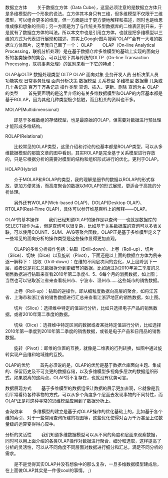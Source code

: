 数据立方体
　　关于数据立方体（Data Cube），这里必须注意的是数据立方体只是多维模型的一个形象的说法。立方体其本身只有三维，但多维模型不仅限于三维模型，可以组合更多的维度，但一方面是出于更方便地解释和描述，同时也是给思维成像和想象的空间；另一方面是为了与传统关系型数据库的二维表区别开来，于是就有了数据立方体的叫法。所以本文中也是引用立方体，也就是把多维模型以三维的方式为代表进行展现和描述，其实上Google图片搜索“OLAP”会有一大堆的数据立方体图片，这里我自己画了一个：
  OLAP
　　OLAP（On-line Analytical Processing，联机分析处理）是在基于数据仓库多维模型的基础上实现的面向分析的各类操作的集合。可以比较下其与传统的OLTP（On-line Transaction Processing，联机事务处理）的区别来看一下它的特点：

OLAP与OLTP
数据处理类型	OLTP	OLAP
面向对象	业务开发人员	分析决策人员
功能实现	日常事务处理	面向分析决策
数据模型	关系模型	多维模型
数据量	几条或几十条记录	百万千万条记录
操作类型	查询、插入、更新、删除	查询为主
OLAP的类型
　　首先要声明的是这里介绍的有关多维数据模型和OLAP的内容基本都是基于ROLAP，因为其他几种类型极少接触，而且相关的资料也不多。

MOLAP(Multidimensional)

　　即基于多维数组的存储模型，也是最原始的OLAP，但需要对数据进行预处理才能形成多维结构。

ROLAP(Relational)

　　比较常见的OLAP类型，这里介绍和讨论的也基本都是ROLAP类型，可以从多维数据模型的那篇文章的图中看到，其实ROLAP是完全基于关系模型进行存放的，只是它根据分析的需要对模型的结构和组织形式进行的优化，更利于OLAP。

HOLAP(Hybrid)

　　介于MOLAP和ROLAP的类型，我的理解是细节的数据以ROLAP的形式存放，更加方便灵活，而高度聚合的数据以MOLAP的形式展现，更适合于高效的分析处理。

　　另外还有WOLAP(Web-based OLAP)、DOLAP(Desktop OLAP)、RTOLAP(Real-Time OLAP)，具体可以参开维基百科上的解释——OLAP。

OLAP的基本操作
　　我们已经知道OLAP的操作是以查询——也就是数据库的SELECT操作为主，但是查询可以很复杂，比如基于关系数据库的查询可以多表关联，可以使用COUNT、SUM、AVG等聚合函数。OLAP正是基于多维模型定义了一些常见的面向分析的操作类型是这些操作显得更加直观。

　　OLAP的多维分析操作包括：钻取（Drill-down）、上卷（Roll-up）、切片（Slice）、切块（Dice）以及旋转（Pivot），下面还是以上面的数据立方体为例来逐一解释下：
  钻取（Drill-down）：在维的不同层次间的变化，从上层降到下一层，或者说是将汇总数据拆分到更细节的数据，比如通过对2010年第二季度的总销售数据进行钻取来查看2010年第二季度4、5、6每个月的消费数据，如上图；当然也可以钻取浙江省来查看杭州市、宁波市、温州市……这些城市的销售数据。

　　上卷（Roll-up）：钻取的逆操作，即从细粒度数据向高层的聚合，如将江苏省、上海市和浙江省的销售数据进行汇总来查看江浙沪地区的销售数据，如上图。

　　切片（Slice）：选择维中特定的值进行分析，比如只选择电子产品的销售数据，或者2010年第二季度的数据。

　　切块（Dice）：选择维中特定区间的数据或者某批特定值进行分析，比如选择2010年第一季度到2010年第二季度的销售数据，或者是电子产品和日用品的销售数据。

　　旋转（Pivot）：即维的位置的互换，就像是二维表的行列转换，如图中通过旋转实现产品维和地域维的互换。

OLAP的优势
　　首先必须说的是，OLAP的优势是基于数据仓库面向主题、集成的、保留历史及不可变更的数据存储，以及多维模型多视角多层次的数据组织形式，如果脱离的这两点，OLAP将不复存在，也就没有优势可言。

数据展现方式
　　基于多维模型的数据组织让数据的展示更加直观，它就像是我们平常看待各种事物的方式，可以从多个角度多个层面去发现事物的不同特性，而OLAP正是将这种寻常的思维模型应用到了数据分析上。

查询效率
　　多维模型的建立是基于对OLAP操作的优化基础上的，比如基于各个维的索引、对于一些常用查询所建的视图等，这些优化使得对百万千万甚至上亿数量级的运算变得得心应手。

分析的灵活性
　　我们知道多维数据模型可以从不同的角度和层面来观察数据，同时可以用上面介绍的各类OLAP操作对数据进行聚合、细分和选取，这样提高了分析的灵活性，可以从不同角度不同层面对数据进行细分和汇总，满足不同分析的需求。

　　是不是觉得其实OLAP并没有想象中的那么复杂，一旦多维数据模型建成后，在上面做OLAP其实是一件很cool的事情。 ;)
  
